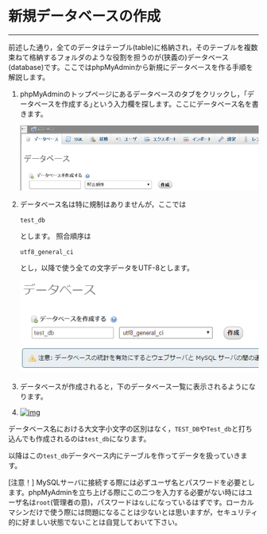 # 新規データベースの作成

------

前述した通り，全てのデータはテーブル(table)に格納され，そのテーブルを複数束ねて格納するフォルダのような役割を担うのが(狭義の)データベース(database)です。ここではphpMyAdminから新規にデータベースを作る手順を解説します。

1. phpMyAdminのトップページにあるデータベースのタブをクリックし，｢データベースを作成する｣という入力欄を探します。ここにデータベース名を書きます。

   [![img](2_create_database.assets/DB2-1.PNG)](http://cs-tklab.na-inet.jp/phpdb/Chapter3/fig/DB2-1.PNG)

2. データベース名は特に規制はありませんが，ここでは

   ```
   test_db
   ```

   とします。 照合順序は

   ```
   utf8_general_ci
   ```

   とし，以降で使う全ての文字データをUTF-8とします。

   [![img](2_create_database.assets/test_db_create.png)](http://cs-tklab.na-inet.jp/phpdb/Chapter3/fig/test_db_create.png)

3. データベースが作成されると，下のデータベース一覧に表示されるようになります。

4. [![img](http://cs-tklab.na-inet.jp/phpdb/Chapter3/fig/test_db_create_table.png)](http://cs-tklab.na-inet.jp/phpdb/Chapter3/fig/test_db_create_table.png)

データベース名における大文字小文字の区別はなく，`TEST_DB`や`Test_db`と打ち込んでも作成されるのは`test_db`になります。

以降はこの`test_db`データベース内にテーブルを作ってデータを扱っていきます。

[注意！] MySQLサーバに接続する際には必ずユーザ名とパスワードを必要とします。phpMyAdminを立ち上げる際にこの二つを入力する必要がない時にはユーザ名は`root`(管理者の意)，パスワードは`なし`になっているはずです。ローカルマシンだけで使う際には問題になることは少ないとは思いますが，セキュリティ的に好ましい状態でないことは自覚しておいて下さい。
